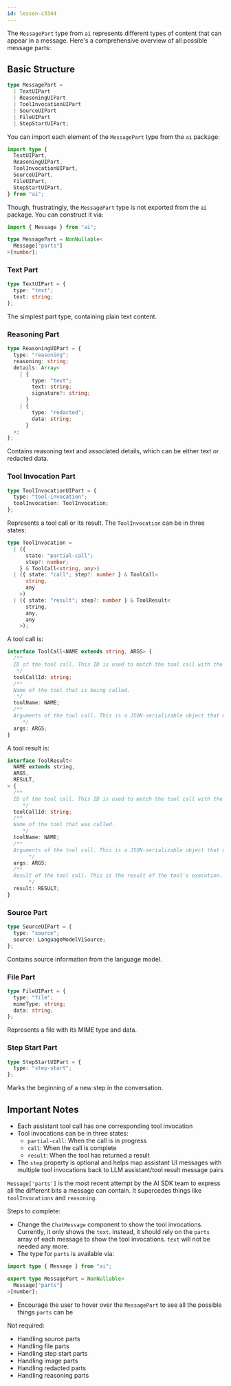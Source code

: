 ```yaml
---
id: lesson-c3344
---
```


<AISummary title="Understanding Message Parts" href="https://sdk.vercel.ai/docs/reference/ai-sdk-ui/use-chat#messages.ui-message.parts">

The `MessagePart` type from `ai` represents different types of content that can appear in a message. Here's a comprehensive overview of all possible message parts:

## Basic Structure

```ts
type MessagePart =
  | TextUIPart
  | ReasoningUIPart
  | ToolInvocationUIPart
  | SourceUIPart
  | FileUIPart
  | StepStartUIPart;
```

You can import each element of the `MessagePart` type from the `ai` package:

```ts
import type {
  TextUIPart,
  ReasoningUIPart,
  ToolInvocationUIPart,
  SourceUIPart,
  FileUIPart,
  StepStartUIPart,
} from "ai";
```

Though, frustratingly, the `MessagePart` type is not exported from the `ai` package. You can construct it via:

```ts
import { Message } from "ai";

type MessagePart = NonNullable<
  Message["parts"]
>[number];
```

### Text Part

```ts
type TextUIPart = {
  type: "text";
  text: string;
};
```

The simplest part type, containing plain text content.

### Reasoning Part

```ts
type ReasoningUIPart = {
  type: "reasoning";
  reasoning: string;
  details: Array<
    | {
        type: "text";
        text: string;
        signature?: string;
      }
    | {
        type: "redacted";
        data: string;
      }
  >;
};
```

Contains reasoning text and associated details, which can be either text or redacted data.

### Tool Invocation Part

```ts
type ToolInvocationUIPart = {
  type: "tool-invocation";
  toolInvocation: ToolInvocation;
};
```

Represents a tool call or its result. The `ToolInvocation` can be in three states:

```ts
type ToolInvocation =
  | ({
      state: "partial-call";
      step?: number;
    } & ToolCall<string, any>)
  | ({ state: "call"; step?: number } & ToolCall<
      string,
      any
    >)
  | ({ state: "result"; step?: number } & ToolResult<
      string,
      any,
      any
    >);
```

A tool call is:

```ts
interface ToolCall<NAME extends string, ARGS> {
  /**
  ID of the tool call. This ID is used to match the tool call with the tool result.
   */
  toolCallId: string;
  /**
  Name of the tool that is being called.
   */
  toolName: NAME;
  /**
  Arguments of the tool call. This is a JSON-serializable object that matches the tool's input schema.
     */
  args: ARGS;
}
```

A tool result is:

```ts
interface ToolResult<
  NAME extends string,
  ARGS,
  RESULT,
> {
  /**
  ID of the tool call. This ID is used to match the tool call with the tool result.
     */
  toolCallId: string;
  /**
  Name of the tool that was called.
     */
  toolName: NAME;
  /**
  Arguments of the tool call. This is a JSON-serializable object that matches the tool's input schema.
       */
  args: ARGS;
  /**
  Result of the tool call. This is the result of the tool's execution.
       */
  result: RESULT;
}
```

### Source Part

```ts
type SourceUIPart = {
  type: "source";
  source: LanguageModelV1Source;
};
```

Contains source information from the language model.

### File Part

```ts
type FileUIPart = {
  type: "file";
  mimeType: string;
  data: string;
};
```

Represents a file with its MIME type and data.

### Step Start Part

```ts
type StepStartUIPart = {
  type: "step-start";
};
```

Marks the beginning of a new step in the conversation.

## Important Notes

- Each assistant tool call has one corresponding tool invocation
- Tool invocations can be in three states:
  - `partial-call`: When the call is in progress
  - `call`: When the call is complete
  - `result`: When the tool has returned a result
- The `step` property is optional and helps map assistant UI messages with multiple tool invocations back to LLM assistant/tool result message pairs

</AISummary>

`Message['parts']` is the most recent attempt by the AI SDK team to express all the different bits a message can contain. It supercedes things like `toolInvocations` and `reasoning`.

Steps to complete:

- Change the `ChatMessage` component to show the tool invocations. Currently, it only shows the `text`. Instead, it should rely on the `parts` array of each message to show the tool invocations. `text` will not be needed any more.
- The type for `parts` is available via:

```ts
import type { Message } from "ai";

export type MessagePart = NonNullable<
  Message["parts"]
>[number];
```

- Encourage the user to hover over the `MessagePart` to see all the possible things `parts` can be

Not required:

- Handling source parts
- Handling file parts
- Handling step start parts
- Handling image parts
- Handling redacted parts
- Handling reasoning parts
